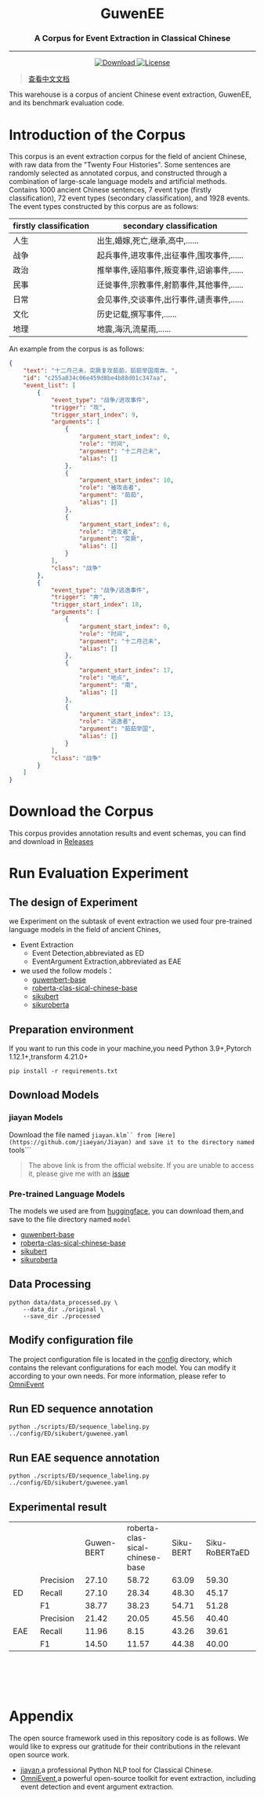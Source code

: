 
<div align='center'>

<h1>GuwenEE</h1>
<h3>A Corpus for Event Extraction in Classical Chinese</h3>


------

<p align="center">  
    <a href="https://github.com/Lyn4ever29/GuwenEE/releases">
        <img alt="Download" src="https://img.shields.io/badge/Download-GuwenEE-orange">
    </a>
    <a href="https://github.com/Lyn4ever29/GuwenEE/blob/main/LICENCE">
        <img alt="License" src="https://img.shields.io/badge/Licence-CC--BY-blue">
    </a>
</p>


</div>

> [查看中文文档](README.md)

This warehouse is a corpus of ancient Chinese event extraction, GuwenEE, and its benchmark evaluation code.


# Introduction of the Corpus
This corpus is an event extraction corpus for the field of ancient Chinese, with raw data from the "Twenty Four Histories". Some sentences are randomly selected as annotated corpus, and constructed through a combination of large-scale language models and artificial methods.
Contains 1000 ancient Chinese sentences, 7 event type (firstly classification), 72 event types (secondary classification), and 1928 events.
The event types constructed by this corpus are as follows:

|firstly classification|secondary classification|
|--|--|
|人生|出生,婚嫁,死亡,继承,高中,......|
|战争|起兵事件,进攻事件,出征事件,围攻事件,......|
|政治|推举事件,诬陷事件,叛变事件,诏谕事件,......|
|民事|迁徙事件,宗教事件,射箭事件,其他事件,......|
|日常|会见事件,交谈事件,出行事件,谴责事件,......|
|文化|历史记载,撰写事件,......|
|地理|地震,海汛,流星雨,......|

An example from the corpus is as follows:
```json
{
    "text": "十二月己未，突厥复攻茹茹，茹茹举国南奔。",
    "id": "c255a834c06e459d8be4b88d01c347aa",
    "event_list": [
        {
            "event_type": "战争/进攻事件",
            "trigger": "攻",
            "trigger_start_index": 9,
            "arguments": [
                {
                    "argument_start_index": 0,
                    "role": "时间",
                    "argument": "十二月己未",
                    "alias": []
                },
                {
                    "argument_start_index": 10,
                    "role": "被攻击者",
                    "argument": "茹茹",
                    "alias": []
                },
                {
                    "argument_start_index": 6,
                    "role": "进攻者",
                    "argument": "突厥",
                    "alias": []
                }
            ],
            "class": "战争"
        },
        {
            "event_type": "战争/逃逸事件",
            "trigger": "奔",
            "trigger_start_index": 18,
            "arguments": [
                {
                    "argument_start_index": 0,
                    "role": "时间",
                    "argument": "十二月己未",
                    "alias": []
                },
                {
                    "argument_start_index": 17,
                    "role": "地点",
                    "argument": "南",
                    "alias": []
                },
                {
                    "argument_start_index": 13,
                    "role": "逃逸者",
                    "argument": "茹茹举国",
                    "alias": []
                }
            ],
            "class": "战争"
        }
    ]
}
```

# Download the Corpus 
This corpus provides annotation results and event schemas,
you can find and download in [Releases](https://github.com/Lyn4ever29/GuwenEE/releases)


# Run Evaluation Experiment
## The design of Experiment
we Experiment on the subtask of event extraction 
we used four pre-trained language models in the field of ancient Chines,
* Event Extraction
  * Event Detection,abbreviated as ED
  * EventArgument Extraction,abbreviated as EAE
* we used the follow models：
  * [guwenbert-base](https://huggingface.co/ethanyt/guwenbert-base)
  * [roberta-clas-sical-chinese-base](https://huggingface.co/KoichiYasuoka/roberta-clas-sical-chinese-base-char)
  * [sikubert](https://huggingface.co/sikubert)
  * [sikuroberta](https://huggingface.co/sikuroberta)

## Preparation environment
If you want to run this code in your machine,you need Python 3.9+,Pytorch 1.12.1+,transform 4.21.0+ 
```shell
pip install -r requirements.txt 
```

##  Download Models
### jiayan Models 
Download the file named ```jiayan.klm`` from [Here](https://github.com/jiaeyan/Jiayan) and save it to the directory named ```tools```
> The above link is from the official website. If you are unable to access it, please give me with an [issue](https://github.com/Lyn4ever29/GuwenEE/issues)

### Pre-trained Language Models
The models we used are from [huggingface](https://huggingface.co/),
you can download them,and save to the  file directory named ```model```
* [guwenbert-base](https://huggingface.co/ethanyt/guwenbert-base)
* [roberta-clas-sical-chinese-base](https://huggingface.co/KoichiYasuoka/roberta-clas-sical-chinese-base-char)
* [sikubert](https://huggingface.co/sikubert)
* [sikuroberta](https://huggingface.co/sikuroberta)


## Data Processing
```shell
python data/data_processed.py \
    --data_dir ./original \
    --save_dir ./processed
```
## Modify configuration file
The project configuration file is located in the [config](./config) directory, which contains the relevant configurations for each model. You can modify it according to your own needs. 
For more information, please refer to [OmniEvent](https://github.com/THU-KEG/OmniEvent)


## Run ED sequence annotation 
```shell
python ./scripts/ED/sequence_labeling.py ../config/ED/sikubert/guwenee.yaml
```
##  Run EAE sequence annotation 
```shell
python ./scripts/ED/sequence_labeling.py ../config/ED/sikubert/guwenee.yaml
```

## Experimental result
<table style="height: 340px;" width="707">
<tbody>
<tr>
<td style="width: 141.238px;"></td>
<td style="width: 141.238px;"></td>
<td style="width: 141.238px;">Guwen-BERT</td>
<td style="width: 141.238px;">roberta-clas-sical-chinese-base</td>
<td style="width: 141.238px;">Siku-BERT</td>
<td style="width: 141.238px;">Siku-RoBERTaED</td>
</tr>
<tr>
<td style="width: 141.238px;" rowspan="3">ED</td>
<td style="width: 141.238px;">Precision</td>
<td style="width: 141.238px;">27.10</td>
<td style="width: 141.238px;">58.72</td>
<td style="width: 141.238px;">63.09</td>
<td style="width: 141.238px;">59.30</td>
</tr>
<tr>
<td style="width: 141.238px;">Recall</td>
<td style="width: 141.238px;">27.10</td>
<td style="width: 141.238px;">28.34</td>
<td style="width: 141.238px;">48.30</td>
<td style="width: 141.238px;">45.17</td>
</tr>
<tr>
<td style="width: 141.238px;">F1</td>
<td style="width: 141.238px;">38.77</td>
<td style="width: 141.238px;">38.23</td>
<td style="width: 141.238px;">54.71</td>
<td style="width: 141.238px;">51.28</td>
</tr>
<tr>
<td style="width: 141.238px;" rowspan="3">EAE</td>
<td style="width: 141.238px;">Precision</td>
<td style="width: 141.238px;">21.42</td>
<td style="width: 141.238px;">20.05</td>
<td style="width: 141.238px;">45.56</td>
<td style="width: 141.238px;">40.40</td>
</tr>
<tr>
<td style="width: 141.238px;">Recall</td>
<td style="width: 141.238px;">11.96</td>
<td style="width: 141.238px;">8.15</td>
<td style="width: 141.238px;">43.26</td>
<td style="width: 141.238px;">39.61</td>
</tr>
<tr>
<td style="width: 141.238px;">F1</td>
<td style="width: 141.238px;">14.50</td>
<td style="width: 141.238px;">11.57</td>
<td style="width: 141.238px;">44.38</td>
<td style="width: 141.238px;">40.00</td>
</tr>
</tbody>
</table>

# Appendix
The open source framework used in this repository code is as follows. We would like to express our gratitude for their contributions in the relevant open source work.
*   [jiayan](https://github.com/jiaeyan/Jiayan),a professional Python NLP tool for Classical Chinese.
*   [OmniEvent](https://github.com/THU-KEG/OmniEvent),a powerful open-source toolkit for event extraction, including event detection and event argument extraction. 
